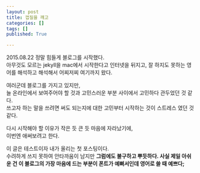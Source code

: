 ```yaml
---
layout: post
title: 껍질을 깨고
categories: []
tags: []
published: True

---
```


2015.08.22 정말 힘들게 블로그를 시작했다. </br>
아무것도 모르는 jekyll을 mac에서 시작한다고 인터넷을 뒤지고, 잘 하지도 못하는 영어를 해석하고 해석해서 어찌저찌 여기까지 왔다.

여러군데 블로그를 가지고 있지만,</br>
늘 온라인에서 보여주어야 할 것과 고민스러운 부분 사이에서 고민하다 관두었던 것 같다.</br>
쓰고자 하는 말을 쓰려면 써도 되는지에 대한 고민부터 시작하는 것이 스트레스 였던 것 같다.

다시 시작해야 할 이유가 작은 듯 큰 듯 마음에 자라났기에,</br>
이번엔 애써보려고 한다.

이 글은 테스트이자 내가 올리는 첫 포스팅이다.</br>
수려하게 쓰지 못하여 안타까움이 남지만 <strong>그럼에도 불구하고<strong> 뿌듯하다.
사실 제일 아쉬운 건 이 블로그의 가장 마음에 드는 부분이 폰트가 예뻐서인데 영어로 쓸 때 예쁘다;